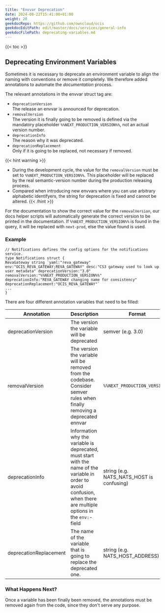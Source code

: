 ```yaml
---
title: "Envvar Deprecation"
date: 2024-08-22T15:41:00+01:00
weight: 20
geekdocRepo: https://github.com/owncloud/ocis
geekdocEditPath: edit/master/docs/services/general-info
geekdocFilePath: deprecating-variables.md
---
```


{{< toc >}}

## Deprecating Environment Variables

Sometimes it is necessary to deprecate an environment variable to align the naming with conventions or remove it completely. We therefore added annotations to automate the *documentation* process.

The relevant annotations in the envvar struct tag are:

* `deprecationVersion`\
  The release an envvar is announced for deprecation.
* `removalVersion`\
  The version it is finally going to be removed is defined via the mandatory placeholder `%%NEXT_PRODUCTION_VERSION%%`, not an actual version number.
* `deprecationInfo`\
  The reason why it was deprecated.
* `deprecationReplacement`\
  Only if it is going to be replaced, not necessary if removed.

{{< hint warning >}}
* During the development cycle, the value for the `removalVersion` must be set to `%%NEXT_PRODUCTION_VERSION%%`. This placeholder will be replaced by the real semantic-version number during the production releasing process.
* Compared when introducing new envvars where you can use arbitrary alphabetic identifyers, the string for deprecation is fixed and cannot be altered.
{{< /hint >}}

For the documentation to show the correct value for the `removalVersion`, our docs helper scripts will automatically generate the correct version to be printed in the documentation. If `%%NEXT_PRODUCTION_VERSION%%` is found in the query, it will be replaced with `next-prod`, else the value found is used.

### Example

```golang
// Notifications defines the config options for the notifications service.
type Notifications struct {
RevaGateway string `yaml:"reva_gateway" env:"OCIS_REVA_GATEWAY;REVA_GATEWAY" desc:"CS3 gateway used to look up user metadata" deprecationVersion:"3.0" removalVersion:"%%NEXT_PRODUCTION_VERSION%%" deprecationInfo:"REVA_GATEWAY changing name for consistency" deprecationReplacement:"OCIS_REVA_GATEWAY"`
...
}
```

There are four different annotation variables that need to be filled:

| Annotation |Description| Format|
|---|---|---|
| deprecationVersion | The version the variable will be deprecated | semver (e.g. 3.0)|
| removalVersion | The version the variable will be removed from the codebase. Consider semver rules when finally removing a deprecated ennvar | `%%NEXT_PRODUCTION_VERSION%%` |
| deprecationInfo | Information why the variable is deprecated, must start with the name of the variable in order to avoid confusion, when there are multiple options in the `env:`-field | string (e.g. NATS_NATS_HOST is confusing) |
| deprecationReplacement | The name of the variable that is going to replace the deprecated one.| string (e.g. NATS_HOST_ADDRESS) |

### What Happens Next?

Once a variable has been finally been removed, the annotations must be removed again from the code, since they don't serve any purpose.
